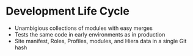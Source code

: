 <!SLIDE>
# Development Life Cycle

* Unambigious collections of modules with easy merges
* Tests the same code in early environments as in production
* Site manifest, Roles, Profiles, modules, and Hiera data in a single Git hash
